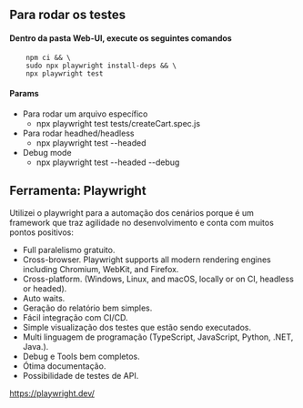 ## Para rodar os testes
#### Dentro da pasta Web-UI, execute os seguintes comandos
```
    npm ci && \
    sudo npx playwright install-deps && \
    npx playwright test
```
#### Params
- Para rodar um arquivo específico
    - npx playwright test tests/createCart.spec.js
- Para rodar headhed/headless
    - npx playwright test --headed
- Debug mode
    - npx playwright test --headed --debug

## Ferramenta: Playwright
Utilizei o playwright para a automação dos cenários porque é um framework que traz agilidade no desenvolvimento e conta com muitos pontos positivos:
- Full paralelismo gratuito.
- Cross-browser. Playwright supports all modern rendering engines including Chromium, WebKit, and Firefox.
- Cross-platform. (Windows, Linux, and macOS, locally or on CI, headless or headed).
- Auto waits.
- Geração do relatório bem simples.
- Fácil integração com CI/CD.
- Simple visualização dos testes que estão sendo executados.
- Multi linguagem de programação (TypeScript, JavaScript, Python, .NET, Java.).
- Debug e Tools bem completos.
- Ótima documentação.
- Possibilidade de testes de API.

https://playwright.dev/

